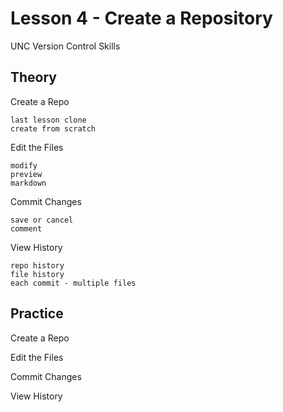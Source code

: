 # Lesson 4 - Create a Repository 

UNC Version Control Skills


## Theory

Create a Repo

    last lesson clone
    create from scratch

Edit the Files

    modify
    preview
    markdown

Commit Changes

    save or cancel
    comment
    
View History

    repo history
    file history
    each commit - multiple files
    

## Practice

Create a Repo

Edit the Files

Commit Changes

View History
